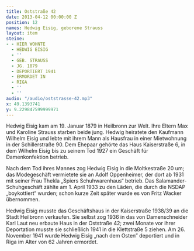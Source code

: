 ```yaml
---
title: Oststraße 42
date: 2013-04-12 00:00:00 Z
position: 12
names: Hedwig Eisig, geborene Strauss
layout: item
steine:
- - HIER WOHNTE
  - HEDWIG EISIG
  - ''
  - GEB. STRAUSS
  - JG. 1879
  - DEPORTIERT 1941
  - ERMORDET IN
  - RIGA
  - ''
  - ''
audio: "/audio/oststrasse-42.mp3"
x: 49.1393741
y: 9.229847599999971
---
```


Hedwig Eisig kam am 19. Januar 1879 in Heilbronn zur Welt. Ihre Eltern Max und Karoline Strauss starben beide jung. Hedwig heiratete den Kaufmann Wilhelm Eisig und lebte mit ihrem Mann als Hausfrau in einer Mietwohnung in der Schillerstraße 90. Dem Ehepaar gehörte das Haus Kaiserstraße 6, in dem Wilhelm Eisig bis zu seinem Tod 1927 ein Geschäft für Damenkonfektion betrieb.

Nach dem Tod ihres Mannes zog Hedwig Eisig in die Moltkestraße 20 um; das Modegeschäft vermietete sie an Adolf Oppenheimer, der dort ab 1931 mit seiner Frau Thekla „Spiers Schuhwarenhaus“ betrieb. Das Salamander-Schuhgeschäft zählte am 1. April 1933 zu den Läden, die durch die NSDAP „boykottiert“ wurden; schon kurze Zeit später wurde es von Fritz Wacker übernommen.

Hedwig Eisig musste das Geschäftshaus in der Kaiserstraße 1938/39 an die Stadt Heilbronn verkaufen. Sie selbst zog 1936 in das von Damenschneider Karl Laut neu erbaute Haus in der Oststraße 42; zwei Monate vor ihrer Deportation musste sie schließlich 1941 in die Klettstraße 5 ziehen. Am 26. November 1941 wurde Hedwig Eisig „nach dem Osten” deportiert und in Riga im Alter von 62 Jahren ermordet.